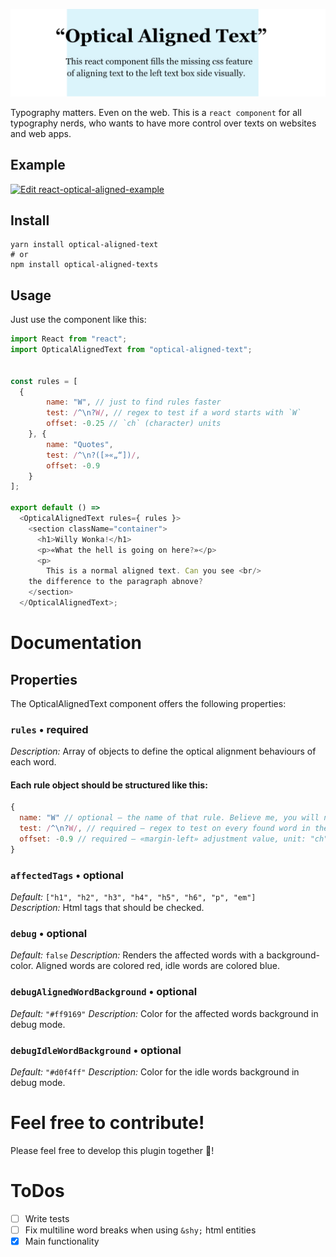 ![Optical Aligned Text Teaser](doc/readme/teaser-image/teaser-image.jpg)

Typography matters. Even on the web. This is a `react component` for all typography nerds, who wants to have more control over  texts on websites and web apps.

## Example

[![Edit react-optical-aligned-example](https://codesandbox.io/static/img/play-codesandbox.svg)](https://codesandbox.io/s/cocky-http-noexe?fontsize=14&hidenavigation=1&theme=dark)

## Install

```shell
yarn install optical-aligned-text
# or
npm install optical-aligned-texts
```

## Usage

Just use the component like this:
```javascript
import React from "react";
import OpticalAlignedText from "optical-aligned-text";


const rules = [
  {
		name: "W", // just to find rules faster
		test: /^\n?W/, // regex to test if a word starts with `W` 
		offset: -0.25 // `ch` (character) units
	}, {
		name: "Quotes",
		test: /^\n?([»«„“])/,
		offset: -0.9
	}
];

export default () => 
  <OpticalAlignedText rules={ rules }>
    <section className="container">
      <h1>Willy Wonka!</h1>
      <p>«What the hell is going on here?»</p>
      <p>
      	This is a normal aligned text. Can you see <br/>
	the difference to the paragraph abnove?
    </section>
  </OpticalAlignedText>;
```

# Documentation

## Properties

The OpticalAlignedText component offers the following properties:  

### `rules` • required  
*Description:* Array of objects to define the optical alignment behaviours of each word. 

#### Each rule object should be structured like this:
```javascript
{
  name: "W" // optional – the name of that rule. Believe me, you will need it in bigger projects!
  test: /^\n?W/, // required – regex to test on every found word in the text
  offset: -0.9 // required – «margin-left» adjustment value, unit: "ch" (x-character width)
}
```

### `affectedTags` • optional  
*Default:* `["h1", "h2", "h3", "h4", "h5", "h6", "p", "em"]`  
*Description:* Html tags that should be checked.

### `debug` • optional  
*Default:* `false`
*Description:* Renders the affected words with a background-color. Aligned words are colored red, idle words are colored blue.


### `debugAlignedWordBackground` • optional  
*Default:* `"#ff9169"`
*Description:* Color for the affected words background in debug mode.

### `debugIdleWordBackground` • optional  
*Default:* `"#d0f4ff"`
*Description:* Color for the idle words background in debug mode.

# Feel free to contribute!

Please feel free to develop this plugin together 🥳!

# ToDos

- [ ] Write tests
- [ ] Fix multiline word breaks when using `&shy;` html entities
- [x] Main functionality
